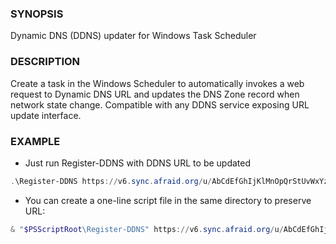 ### SYNOPSIS
Dynamic DNS (DDNS) updater for Windows Task Scheduler

### DESCRIPTION
Create a task in the Windows Scheduler to automatically invokes a web request to Dynamic DNS URL and updates the DNS Zone record when network state change.
Compatible with any DDNS service exposing URL update interface.

### EXAMPLE
* Just run Register-DDNS with DDNS URL to be updated
```powershell
.\Register-DDNS https://v6.sync.afraid.org/u/AbCdEfGhIjKlMnOpQrStUvWxYz0123456789/
```

* You can create a one-line script file in the same directory to preserve URL:
```powershell
& "$PSScriptRoot\Register-DDNS" https://v6.sync.afraid.org/u/AbCdEfGhIjKlMnOpQrStUvWxYz0123456789/
```
